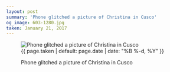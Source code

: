 ```yaml
---
layout: post
summary: 'Phone glitched a picture of Christina in Cusco'
og_image: 603-1280.jpg
taken: January 21, 2017
---
```


<figure class="post" data-src="{{ site.assets_url }}/{{ page.og_image }}">
<img alt="Phone glitched a picture of Christina in Cusco" sizes="(min-width: 700px) 50vw, calc(100vw - 2rem)" src="{{ site.assets_url }}/603-640.jpg" srcset="{{ site.assets_url }}/603-320.jpg 320w, {{ site.assets_url }}/603-640.jpg 640w, {{ site.assets_url }}/603-960.jpg 960w, {{ site.assets_url }}/603-1280.jpg 1280w"/>
<figcaption>
<time>{{ page.taken | default: page.date | date: "%B %-d, %Y" }}</time>
<p>Phone glitched a picture of Christina in Cusco</p>
</figcaption>
</figure>

